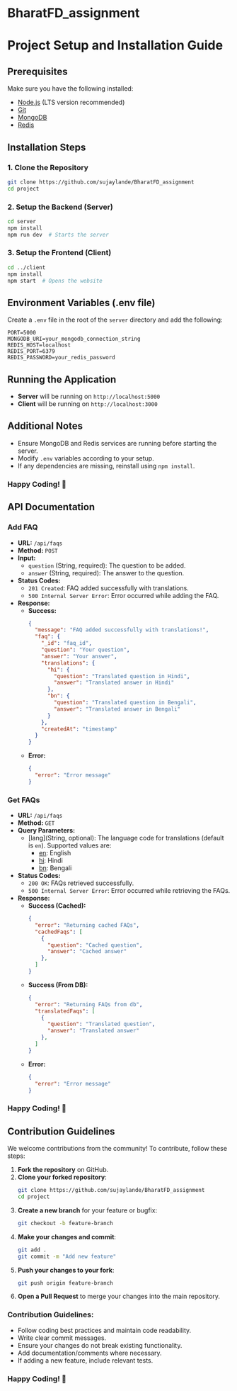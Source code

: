 ﻿# BharatFD_assignment

# Project Setup and Installation Guide

## Prerequisites
Make sure you have the following installed:
- [Node.js](https://nodejs.org/) (LTS version recommended)
- [Git](https://git-scm.com/)
- [MongoDB](https://www.mongodb.com/)
- [Redis](https://redis.io/)

## Installation Steps

### 1. Clone the Repository
```sh
git clone https://github.com/sujaylande/BharatFD_assignment
cd project
```

### 2. Setup the Backend (Server)
```sh
cd server
npm install
npm run dev  # Starts the server
```

### 3. Setup the Frontend (Client)
```sh
cd ../client
npm install
npm start  # Opens the website
```

## Environment Variables (.env file)
Create a `.env` file in the root of the `server` directory and add the following:

```env
PORT=5000
MONGODB_URI=your_mongodb_connection_string
REDIS_HOST=localhost
REDIS_PORT=6379
REDIS_PASSWORD=your_redis_password
```

## Running the Application
- **Server** will be running on `http://localhost:5000`
- **Client** will be running on `http://localhost:3000`

## Additional Notes
- Ensure MongoDB and Redis services are running before starting the server.
- Modify `.env` variables according to your setup.
- If any dependencies are missing, reinstall using `npm install`.

### Happy Coding! 🚀


## API Documentation

### Add FAQ

- **URL:** `/api/faqs`
- **Method:** `POST`
- **Input:**
  - `question` (String, required): The question to be added.
  - `answer` (String, required): The answer to the question.
- **Status Codes:**
  - `201 Created`: FAQ added successfully with translations.
  - `500 Internal Server Error`: Error occurred while adding the FAQ.
- **Response:**
  - **Success:**
    ```json
    {
      "message": "FAQ added successfully with translations!",
      "faq": {
        "_id": "faq_id",
        "question": "Your question",
        "answer": "Your answer",
        "translations": {
          "hi": {
            "question": "Translated question in Hindi",
            "answer": "Translated answer in Hindi"
          },
          "bn": {
            "question": "Translated question in Bengali",
            "answer": "Translated answer in Bengali"
          }
        },
        "createdAt": "timestamp"
      }
    }
    ```
  - **Error:**
    ```json
    {
      "error": "Error message"
    }
    ```

### Get FAQs

- **URL:** `/api/faqs`
- **Method:** `GET`
- **Query Parameters:**
  - [lang](String, optional): The language code for translations (default is `en`). Supported values are:
    - [en](/api/faqs): English
    - [hi](/api/faqs/?lang=hi): Hindi
    - [bn](/api/faqs/?lang=bn): Bengali
- **Status Codes:**
  - `200 OK`: FAQs retrieved successfully.
  - `500 Internal Server Error`: Error occurred while retrieving the FAQs.
- **Response:**
  - **Success (Cached):**
    ```json
    {
      "error": "Returning cached FAQs",
      "cachedFaqs": [
        {
          "question": "Cached question",
          "answer": "Cached answer"
        },
      ]
    }
    ```
  - **Success (From DB):**
    ```json
    {
      "error": "Returning FAQs from db",
      "translatedFaqs": [
        {
          "question": "Translated question",
          "answer": "Translated answer"
        },
      ]
    }
    ```
  - **Error:**
    ```json
    {
      "error": "Error message"
    }
    ```
### Happy Coding! 🚀


## Contribution Guidelines
We welcome contributions from the community! To contribute, follow these steps:

1. **Fork the repository** on GitHub.
2. **Clone your forked repository**:
   ```sh
   git clone https://github.com/sujaylande/BharatFD_assignment
   cd project
   ```
3. **Create a new branch** for your feature or bugfix:
   ```sh
   git checkout -b feature-branch
   ```
4. **Make your changes and commit**:
   ```sh
   git add .
   git commit -m "Add new feature"
   ```
5. **Push your changes to your fork**:
   ```sh
   git push origin feature-branch
   ```
6. **Open a Pull Request** to merge your changes into the main repository.

### Contribution Guidelines:
- Follow coding best practices and maintain code readability.
- Write clear commit messages.
- Ensure your changes do not break existing functionality.
- Add documentation/comments where necessary.
- If adding a new feature, include relevant tests.

### Happy Coding! 🚀
